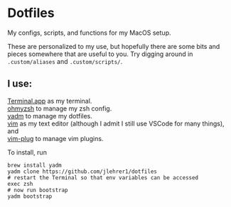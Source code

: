 # Dotfiles
My configs, scripts, and functions for my MacOS setup.

These are personalized to my use, but hopefully there are some bits and pieces somewhere that are useful to you. Try digging around in `.custom/aliases` and `.custom/scripts/`. 

## I use:
[Terminal.app](https://support.apple.com/guide/terminal/welcome/mac) as my terminal.  
[ohmyzsh](https://github.com/ohmyzsh/ohmyzsh) to manage my zsh config.  
[yadm](https://github.com/TheLocehiliosan/yadm) to manage my dotfiles.  
[vim](https://github.com/vim/vim) as my text editor (although I admit I still use VSCode for many things), and  
[vim-plug](https://github.com/junegunn/vim-plug) to manage vim plugins.

To install, run
```shell
brew install yadm
yadm clone https://github.com/jlehrer1/dotfiles
# restart the Terminal so that env variables can be accessed
exec zsh
# now run bootstrap
yadm bootstrap
```


